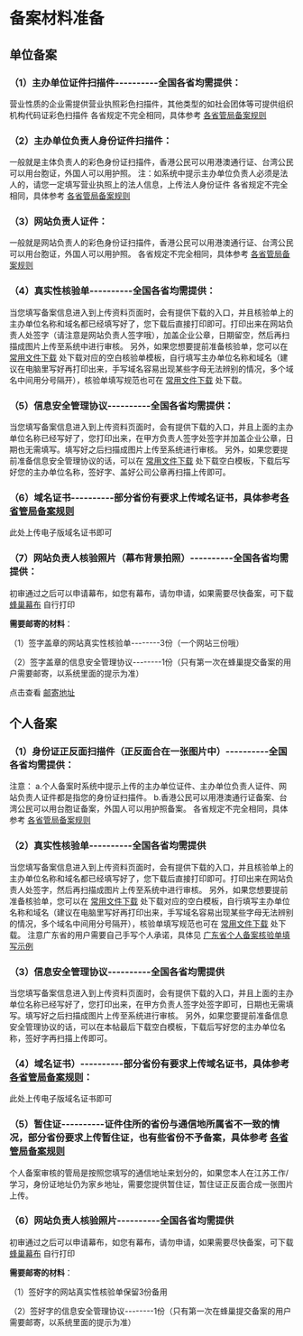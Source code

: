 # 备案材料准备

## 单位备案

### **（1）主办单位证件扫描件----------全国各省均需提供**：

营业性质的企业需提供营业执照彩色扫描件，其他类型的如社会团体等可提供组织机构代码证彩色扫描件 各省规定不完全相同，具体参考 [各省管局备案规则](../各省管局规则)

### **（2）主办单位负责人身份证件扫描件**：

一般就是主体负责人的彩色身份证扫描件，香港公民可以用港澳通行证、台湾公民可以用台胞证，外国人可以用护照。 注：如系统中提示主办单位负责人必须是法人的，请您一定填写营业执照上的法人信息，上传法人身份证件 各省规定不完全相同，具体参考 [各省管局备案规则](../各省管局规则)

### **（3）网站负责人证件**：

一般就是网站负责人的彩色身份证扫描件，香港公民可以用港澳通行证、台湾公民可以用台胞证，外国人可以用护照。 各省规定不完全相同，具体参考 [各省管局备案规则](../各省管局规则)

### **（4）真实性核验单----------全国各省均需提供**：

当您填写备案信息进入到上传资料页面时，会有提供下载的入口，并且核验单上的主办单位名称和域名都已经填写好了，您下载后直接打印即可。打印出来在网站负责人处签字（请注意是网站负责人签字哦），加盖企业公章，日期留空，然后再扫描成图片上传至系统中进行审核。 另外，如果您想要提前准备核验单，您可以在  [常用文件下载](../常用文件下载.md) 处下载对应的空白核验单模板，自行填写主办单位名称和域名（建议在电脑里写好再打印出来，手写域名容易出现某些字母无法辨别的情况，多个域名中间用分号隔开），核验单填写规范也可在 [常用文件下载](../常用文件下载.md) 处下载。

### **（5）信息安全管理协议----------全国各省均需提供**：

当您填写备案信息进入到上传资料页面时，会有提供下载的入口，并且上面的主办单位名称已经写好了，您打印出来，在甲方负责人签字处签字并加盖企业公章，日期也无需填写。填写好之后扫描成图片上传至系统进行审核。 另外，如果您要提前准备信息安全管理协议的话，可以在 [常用文件下载](../常用文件下载.md) 处下载空白模板，下载后写好您的主办单位名称，签好字、盖好公司公章再扫描上传即可。

### **（6）域名证书----------部分省份有要求上传域名证书，具体参考[各省管局备案规则](../各省管局规则)**

此处上传电子版域名证书即可

### **（7）网站负责人核验照片（幕布背景拍照）----------全国各省均需提供**：

初审通过之后可以申请幕布，如您有幕布，请勿申请，如果需要尽快备案，可下载 [蜂巢幕布](../常用文件下载.md) 自行打印

**需要邮寄的材料**：

（1）签字盖章的网站真实性核验单--------3份（一个网站三份哦）

（2）签字盖章的信息安全管理协议--------1份（只有第一次在蜂巢提交备案的用户需要邮寄，以系统里面的提示为准）

点击查看 [邮寄地址](../备案公告及法规/纸质资料邮寄地址.md)

## 个人备案

### **（1）身份证正反面扫描件（正反面合在一张图片中）----------全国各省均需提供**：

注意：
a.个人备案时系统中提示上传的主办单位证件、主办单位负责人证件、网站负责人证件都是指您的身份证扫描件。
b.香港公民可以用港澳通行证备案、台湾公民可以用台胞证备案，外国人可以用护照备案。
各省规定不完全相同，具体参考 [各省管局备案规则](../各省管局规则)

### **（2）真实性核验单----------全国各省均需提供**

当您填写备案信息进入到上传资料页面时，会有提供下载的入口，并且核验单上的主办单位名称和域名都已经填写好了，您下载后直接打印即可。打印出来在网站负责人处签字，然后再扫描成图片上传至系统中进行审核。 另外，如果您想要提前准备核验单，您可以在 [常用文件下载](../常用文件下载.md) 处下载对应的空白模板，自行填写主办单位名称和域名（建议在电脑里写好再打印出来，手写域名容易出现某些字母无法辨别的情况，多个域名中间用分号隔开），核验单填写规范也可在 [常用文件下载](../常用文件下载.md) 处下载。
注意广东省的用户需要自己手写个人承诺，具体见 [广东省个人备案核验单填写示例](../常用文件下载.md)

### **（3）信息安全管理协议----------全国各省均需提供**

当您填写备案信息进入到上传资料页面时，会有提供下载的入口，并且上面的主办单位名称已经写好了，您打印出来，在甲方负责人签字处签字即可，日期也无需填写。填写好之后扫描成图片上传至系统进行审核。 另外，如果您要提前准备信息安全管理协议的话，可以在本帖最后下载空白模板，下载后写好您的主办单位名称，签好字再扫描上传即可。

### **（4）域名证书）----------部分省份有要求上传域名证书，具体参考 [各省管局备案规则](../各省管局规则)**：

此处上传电子版域名证书即可

### **（5）暂住证----------证件住所的省份与通信地所属省不一致的情况，部分省份要求上传暂住证，也有些省份不予备案，具体参考 [各省管局备案规则](../各省管局规则)**

个人备案审核的管局是按照您填写的通信地址来划分的，如果您本人在江苏工作/学习，身份证地址仍为家乡地址，需要您提供暂住证，暂住证正反面合成一张图片上传。

### **（6）网站负责人核验照片----------全国各省均需提供**

初审通过之后可以申请幕布，如您有幕布，请勿申请，如果需要尽快备案，可下载 [蜂巢幕布](../常用文件下载.md) 自行打印

**需要邮寄的材料**：

（1）签好字的网站真实性核验单保留3份备用

（2）签好字的信息安全管理协议--------1份（只有第一次在蜂巢提交备案的用户需要邮寄，以系统里面的提示为准）
